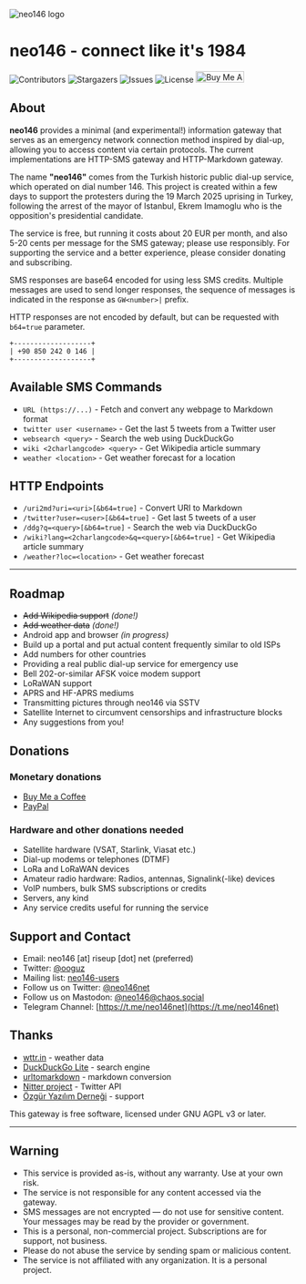 ![neo146 logo](https://github.com/user-attachments/assets/56a5d90b-dbea-4637-8611-16aa17d61bae)

# neo146 - connect like it's 1984

![Contributors](https://img.shields.io/github/contributors/ooguz/neo146?color=dark-green) ![Stargazers](https://img.shields.io/github/stars/ooguz/neo146?style=social) ![Issues](https://img.shields.io/github/issues/ooguz/neo146) ![License](https://img.shields.io/github/license/ooguz/neo146) <a href="https://www.buymeacoffee.com/ooguz" target="_blank"><img src="https://www.buymeacoffee.com/assets/img/custom_images/orange_img.png" alt="Buy Me A Coffee" style="height: 20px !important;width: 85px !important;" ></a>

## About

**neo146** provides a minimal (and experimental!) information gateway that serves as an emergency network connection method inspired by dial-up, allowing you to access content via certain protocols. The current implementations are HTTP-SMS gateway and HTTP-Markdown gateway.

The name **"neo146"** comes from the Turkish historic public dial-up service, which operated on dial number 146. This project is created within a few days to support the protesters during the 19 March 2025 uprising in Turkey, following the arrest of the mayor of Istanbul, Ekrem Imamoglu who is the opposition's presidential candidate.

The service is free, but running it costs about 20 EUR per month, and also 5-20 cents per message for the SMS gateway; please use responsibly. For supporting the service and a better experience, please consider donating and subscribing.

SMS responses are base64 encoded for using less SMS credits. Multiple messages are used to send longer responses, the sequence of messages is indicated in the response as `GW<number>|` prefix.

HTTP responses are not encoded by default, but can be requested with `b64=true` parameter.

```
+-------------------+
| +90 850 242 0 146 |
+-------------------+
```

## Available SMS Commands

*   `URL (https://...)` - Fetch and convert any webpage to Markdown format
*   `twitter user <username>` - Get the last 5 tweets from a Twitter user
*   `websearch <query>` - Search the web using DuckDuckGo
*   `wiki <2charlangcode> <query>` - Get Wikipedia article summary
*   `weather <location>` - Get weather forecast for a location

## HTTP Endpoints

*   `/uri2md?uri=<uri>[&b64=true]` - Convert URI to Markdown
*   `/twitter?user=<user>[&b64=true]` - Get last 5 tweets of a user
*   `/ddg?q=<query>[&b64=true]` - Search the web via DuckDuckGo
*   `/wiki?lang=<2charlangcode>&q=<query>[&b64=true]` - Get Wikipedia article summary
*   `/weather?loc=<location>` - Get weather forecast

- - -

## Roadmap

*   ~~Add Wikipedia support~~ _(done!)_
*   ~~Add weather data~~ _(done!)_
*   Android app and browser _(in progress)_
*   Build up a portal and put actual content frequently similar to old ISPs
*   Add numbers for other countries
*   Providing a real public dial-up service for emergency use
*   Bell 202-or-similar AFSK voice modem support
*   LoRaWAN support
*   APRS and HF-APRS mediums
*   Transmitting pictures through neo146 via SSTV
*   Satellite Internet to circumvent censorships and infrastructure blocks
*   Any suggestions from you!

## Donations

### Monetary donations

*   [Buy Me a Coffee](https://buymeacoffee.com/ooguz)
*   [PayPal](https://paypal.me/ozcanoguz)
    

### Hardware and other donations needed

*   Satellite hardware (VSAT, Starlink, Viasat etc.)
*   Dial-up modems or telephones (DTMF)
*   LoRa and LoRaWAN devices
*   Amateur radio hardware: Radios, antennas, Signalink(-like) devices
*   VoIP numbers, bulk SMS subscriptions or credits
*   Servers, any kind
*   Any service credits useful for running the service

## Support and Contact

*   Email: neo146 \[at\] riseup \[dot\] net (preferred)
*   Twitter: [@ooguz](https://twitter.com/ooguz)
*   Mailing list: [neo146-users](https://lists.riseup.net/www/subscribe/neo146-users)
*   Follow us on Twitter: [@neo146net](https://twitter.com/neo146net)
*   Follow us on Mastodon: [@neo146@chaos.social](https://chaos.social/@neo146)
*   Telegram Channel: [https://t.me/neo146net](https://t.me/neo146net)

## Thanks

*   [wttr.in](https://wttr.in) - weather data
*   [DuckDuckGo Lite](https://lite.duckduckgo.com/lite) - search engine
*   [urltomarkdown](https://github.com/macsplit/urltomarkdown) - markdown conversion
*   [Nitter project](https://github.com/zedeus/nitter) - Twitter API
*   [Özgür Yazılım Derneği](https://oyd.org.tr) - support

This gateway is free software, licensed under GNU AGPL v3 or later. 

- - -

## Warning

*   This service is provided as-is, without any warranty. Use at your own risk.
*   The service is not responsible for any content accessed via the gateway.
*   SMS messages are not encrypted — do not use for sensitive content. Your messages may be read by the provider or government.
*   This is a personal, non-commercial project. Subscriptions are for support, not business.
*   Please do not abuse the service by sending spam or malicious content.
*   The service is not affiliated with any organization. It is a personal project.
